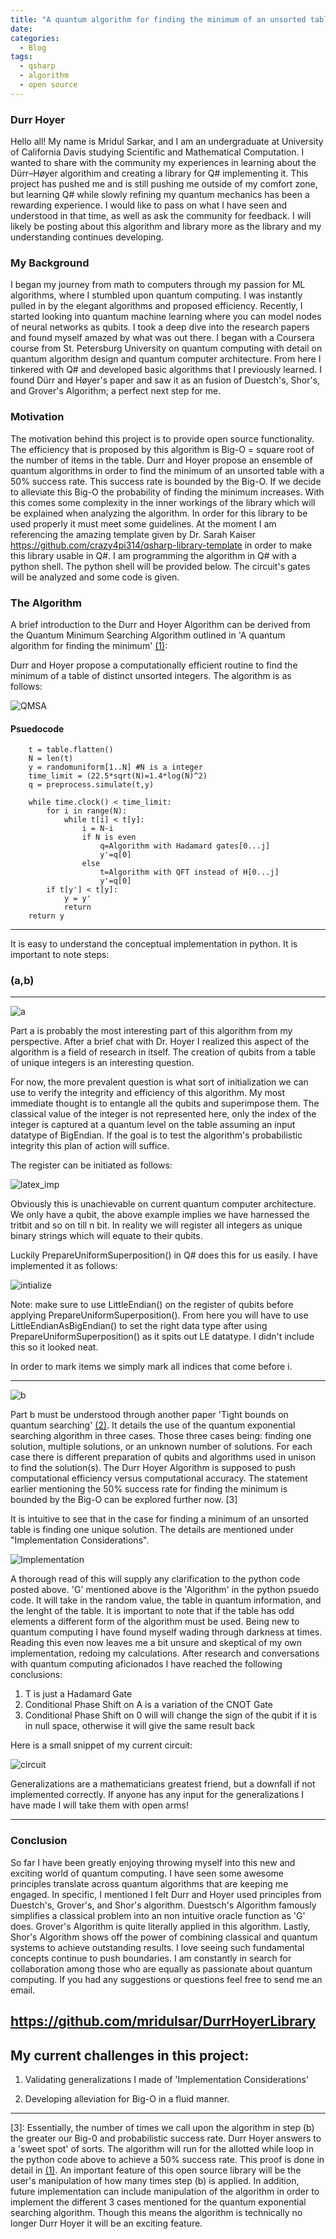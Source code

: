 ```yaml
---
title: "A quantum algorithm for finding the minimum of an unsorted table"
date:
categories:
  - Blog
tags:
  - qsharp
  - algorithm
  - open source
---
```

### Durr Hoyer

Hello all! 
My name is Mridul Sarkar, and I am an undergraduate at University of California Davis studying Scientific and Mathematical Computation.
I wanted to share with the community my experiences in learning about the Dürr–Høyer algorithim and creating a library for Q# implementing it.
This project has pushed me and is still pushing me outside of my comfort zone, but learning Q# while slowly refining my quantum mechanics has been a rewarding experience. 
I would like to pass on what I have seen and understood in that time, as well as ask the community for feedback. 
I will likely be posting about this algorithm and library more as the library and my understanding continues developing.

### My Background
I began my journey from math to computers through my passion for ML algorithms, where I stumbled upon quantum computing. 
I was instantly pulled in by the elegant algorithms and proposed efficiency.
Recently, I started looking into quantum machine learning where you can model nodes of neural networks as qubits. 
I took a deep dive into the research papers and found myself amazed by what was out there.
I began with a Coursera course from St. Petersburg University on quantum computing with detail on quantum algorithm design and quantum computer architecture. 
From here I tinkered with Q# and developed basic algorithms that I previously learned.
I found Dürr and Høyer's paper and saw it as an fusion of Duestch's, Shor's, and Grover's Algorithm; a perfect next step for me.


### Motivation
The motivation behind this project is to provide open source functionality. The efficiency that is proposed by this algorithm is Big-O = square root of the number of items in the table. Durr and Hoyer propose an ensemble of quantum algorithms in order to find the minimum of an unsorted table with a 50% success rate. This success rate is bounded by the Big-O. If we decide to alleviate this Big-O the probability of finding the minimum increases. With this comes some complexity in the inner workings of the library which will be explained when analyzing the algorithm. In order for this library to be used properly it must meet some guidelines. At the moment I am referencing the amazing template given by Dr. Sarah Kaiser https://github.com/crazy4pi314/qsharp-library-template in order to make this library usable in Q#. I am programming the algorithm in Q# with a python shell. The python shell will be provided below. The circuit's gates will be analyzed and some code is given.


### The Algorithm
A brief introduction to the Durr and Hoyer Algorithm can be derived from the Quantum Minimum Searching Algorithm outlined in 'A quantum algorithm for finding the minimum' [(1)]:

Durr and Hoyer propose a computationally efficient routine to find the minimum of a table of distinct unsorted integers. The algorithm is as follows:


![QMSA](/assets/images//DurrHoyer-QMSA.JPG "QMSA")


#### Psuedocode

```
    t = table.flatten()
    N = len(t)
    y = randomuniform[1..N] #N is a integer
    time_limit = (22.5*sqrt(N)=1.4*log(N)^2)
    q = preprocess.simulate(t,y)

    while time.clock() < time_limit:
        for i in range(N):
            while t[i] < t[y]:
                i = N-i
                if N is even
                    q=Algorithm with Hadamard gates[0...j]
                    y'=q[0]
                else
                    t=Algorithm with QFT instead of H[0...j]
                    y'=q[0]
        if t[y'] < t[y]:
            y = y'
            return
    return y
```
------------------

It is easy to understand the conceptual implementation in python. It is important to note steps:
### (a,b)

------------------

![a](/assets/images//a.JPG)   

Part a is probably the most interesting part of this algorithm from my perspective. After a brief chat with Dr. Hoyer I realized this aspect of the algorithm is a field of research in itself. The creation of qubits from a table of unique integers is an interesting question.

For now, the more prevalent question is what sort of initialization we can use to verify the integrity and efficiency of this algorithm. My most immediate thought is to entangle all the qubits and superimpose them. The classical value of the integer is not represented here, only the index of the integer is captured at a quantum level on the table assuming an input datatype of BigEndian. If the goal is to test the algorithm's probabilistic integrity this plan of action will suffice.

The register can be initiated as follows:

![latex_imp](/assets/images//latex_information.JPG)

Obviously this is unachievable on current quantum computer architecture. We only have a qubit, the above example implies we have harnessed the tritbit and so on till n bit. In reality we will register all integers as unique binary strings which will equate to their qubits.
 
Luckily PrepareUniformSuperposition() in Q# does this for us easily. I have implemented it as follows:

![intialize](/assets/images//intialize.JPG)

Note: make sure to use LittleEndian() on the register of qubits before applying PrepareUniformSuperposition(). From here you will have to use LittleEndianAsBigEndian() to set the right data type after using PrepareUniformSuperposition() as it spits out LE datatype. I didn't include this so it looked neat.

In order to mark items we simply mark all indices that come before i.

------------------

![b](/assets/images//b.JPG)   

Part b must be understood through another paper 'Tight bounds on quantum searching' [(2)]. It details the use of the quantum exponential searching algorithm in three cases. Those three cases being: finding one solution, multiple solutions, or an unknown number of solutions. For each case there is different preparation of qubits and algorithms used in unison to find the solution(s). The Durr Hoyer Algorithm is supposed to push computational efficiency versus computational accuracy. The statement earlier mentioning the 50% success rate for finding the minimum is bounded by the Big-O can be explored further now. [3]

It is intuitive to see that in the case for finding a minimum of an unsorted table is finding one unique solution. The details are mentioned under "Implementation Considerations".

![Implementation](/assets/images//DurrHoyer-Implementation.JPG "Implementation")

A thorough read of this will supply any clarification to the python code posted above. 'G' mentioned above is the 'Algorithm' in the python psuedo code. It will take in the random value, the table in quantum information, and the lenght of the table. It is important to note that if the table has odd elements a different form of the algorithm must be used. Being new to quantum computing I have found myself wading through darkness at times. Reading this even now leaves me a bit unsure and skeptical of my own implementation, redoing my calculations. After research and conversations with quantum computing aficionados I have reached the following conclusions:

1. T is just a Hadamard Gate
2. Conditional Phase Shift on A is a variation of the CNOT Gate
3. Conditional Phase Shift on 0 will will change the sign of the qubit if it is in null space, otherwise it will give the same result back

Here is a small snippet of my current circuit:

![circuit](/assets/images//Algorithm_Even.JPG)

Generalizations are a mathematicians greatest friend, but a downfall if not implemented correctly. If anyone has any input for the generalizations I have made I will take them with open arms!

------------------

### Conclusion

So far I have been greatly enjoying throwing myself into this new and exciting world of quantum computing. I have seen some awesome principles translate across quantum algorithms that are keeping me engaged. In specific, I mentioned I felt Durr and Hoyer used principles from Duestch's, Grover's, and Shor's algorithm. Duestsch's Algorithm famously simplifies a classical problem into an non intuitive oracle function as 'G' does. Grover's Algorithm is quite literally applied in this algorithm. Lastly, Shor's Algorithm shows off the power of combining classical and quantum systems to achieve outstanding results. I love seeing such fundamental concepts continue to push boundaries. I am constantly in search for collaboration among those who are equally as passionate about quantum computing. If you had any suggestions or questions feel free to send me an email.

https://github.com/mridulsar/DurrHoyerLibrary   
------------------

## My current challenges in this project:   

1. Validating generalizations I made of 'Implementation Considerations'    

2. Developing alleviation for Big-O in a fluid manner.   

------------------

[(1)]:https://arxiv.org/pdf/quant-ph/9607014.pdf
[(2)]:https://arxiv.org/pdf/quant-ph/9605034.pdf
[3]:    Essentially, the number of times we call upon the algorithm in step (b) the greater our Big-0 and probabilistic success rate. Durr Hoyer answers to a 'sweet spot' of sorts. The algorithm will run for the allotted while loop in the python code above to achieve a 50% success rate. This proof is done in detail in [(1)]. An important feature of this open source library will be the user's manipulation of how many times step (b) is applied. In addition, future implementation can include manipulation of the algorithm in order to implement the different 3 cases mentioned for the quantum exponential searching algorithm. Though this means the algorithm is technically no longer Durr Hoyer it will be an exciting feature.

